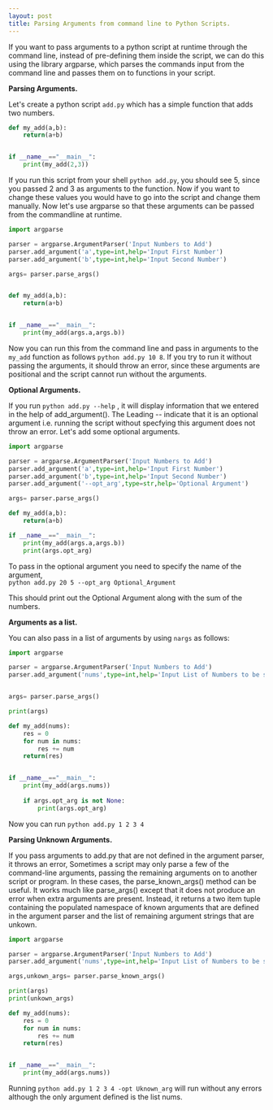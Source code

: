 ```yaml
---
layout: post
title: Parsing Arguments from command line to Python Scripts.
---
```


If you want to pass arguments to a python script at runtime through the command line, instead of pre-defining them inside the script, we can do this using the library argparse, which parses the commands input from the command line and passes them on to functions in your script.

<b> Parsing Arguments.</b>

Let's create a python script `add.py` which has a simple function that adds two numbers.

```python
def my_add(a,b):
    return(a+b)


if __name__=="__main__":
    print(my_add(2,3))
```    

If you run this script from your shell `python add.py`, you should see 5, since you passed 2 and 3 as arguments to the function. Now if you want to change these values you would have to go into the script and change them manually. Now let's use argparse so that these arguments can be passed from the commandline at runtime.

```python
import argparse

parser = argparse.ArgumentParser('Input Numbers to Add')
parser.add_argument('a',type=int,help='Input First Number')
parser.add_argument('b',type=int,help='Input Second Number')

args= parser.parse_args()


def my_add(a,b):
    return(a+b)


if __name__=="__main__":
    print(my_add(args.a,args.b))

```
Now you can run this from the command line and pass in arguments to the `my_add` function as follows `python add.py 10 8`. If you try to run it without passing the arguments, it should throw an error, since these arguments are positional and the script cannot run without the arguments.

<b>Optional Arguments.</b>

If you run `python add.py --help` , it will display information that we entered in the help of add_argument(). The Leading -- indicate that it is an optional argument i.e. running the script without specfying this argument does not throw an error. Let's add some optional arguments.

```python
import argparse

parser = argparse.ArgumentParser('Input Numbers to Add')
parser.add_argument('a',type=int,help='Input First Number')
parser.add_argument('b',type=int,help='Input Second Number')
parser.add_argument('--opt_arg',type=str,help='Optional Argument')

args= parser.parse_args()

def my_add(a,b):
    return(a+b)

if __name__=="__main__":
    print(my_add(args.a,args.b))
    print(args.opt_arg)
```
To pass in the optional argument you need to specify the name of the argument,   
`python add.py 20 5 --opt_arg Optional_Argument`

This should print out the Optional Argument along with the sum of the numbers.

<b>Arguments as a list.</b>

You can also pass in a list of arguments by using `nargs` as follows:
```python
import argparse

parser = argparse.ArgumentParser('Input Numbers to Add')
parser.add_argument('nums',type=int,help='Input List of Numbers to be summed',nargs="*")


args= parser.parse_args()

print(args)

def my_add(nums):
    res = 0
    for num in nums:
        res += num
    return(res)


if __name__=="__main__":
    print(my_add(args.nums))
    
    if args.opt_arg is not None:
        print(args.opt_arg)
```
Now you can run `python add.py 1 2 3 4`

<b> Parsing Unknown Arguments.</b>

If you pass arguments to add.py that are not defined in the argument parser, it throws an error, Sometimes a script may only parse a few of the command-line arguments, passing the remaining arguments on to another script or program. In these cases, the parse_known_args() method can be useful. It works much like parse_args() except that it does not produce an error when extra arguments are present. Instead, it returns a two item tuple containing the populated namespace of known arguments that are defined in the argument parser and the list of remaining argument strings that are unkown.

```python
import argparse

parser = argparse.ArgumentParser('Input Numbers to Add')
parser.add_argument('nums',type=int,help='Input List of Numbers to be summed',nargs="*")

args,unkown_args= parser.parse_known_args()

print(args)
print(unkown_args)

def my_add(nums):
    res = 0
    for num in nums:
        res += num
    return(res)


if __name__=="__main__":
    print(my_add(args.nums))
```
Running `python add.py 1 2 3 4 -opt Uknown_arg` will run without any errors although the only argument defined is the list nums. 
